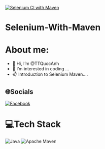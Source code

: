 [![Selenium CI with Maven](https://github.com/TTQuocAnh/Selenium-With-Maven/actions/workflows/maven.yml/badge.svg)](https://github.com/TTQuocAnh/Selenium-With-Maven/actions/workflows/maven.yml)
# Selenium-With-Maven

# About me:
- 👋 Hi, I’m @TTQuocAnh
- 👀 I’m interested in coding ...
- 📫 Introduction to Selenium Maven....

## 🌐Socials
[![Facebook](https://img.shields.io/badge/Facebook-%231877F2.svg?logo=Facebook&logoColor=white)](https://facebook.com/quocanh.tt) 

# 💻Tech Stack

![Java](https://img.shields.io/badge/java-%23ED8B00.svg?style=for-the-badge&logo=java&logoColor=white) ![Apache Maven](https://img.shields.io/badge/Apache%20Maven-C71A36?style=for-the-badge&logo=Apache%20Maven&logoColor=white)
